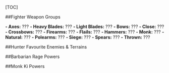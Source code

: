 [TOC]

##Fighter Weapon Groups

**- Axes:** ???
**- Heavy Blades:** ???
**- Light Blades:** ???
**- Bows:** ???
**- Close:** ???
**- Crossbows:** ???
**- Firearms:** ???
**- Flails:** ???
**- Hammers:** ???
**- Monk:** ???
**- Natural:** ???
**- Polearms:** ???
**- Siege:** ???
**- Spears:** ???
**- Thrown:** ???

##Hunter Favourite Enemies & Terrains

##Barbarian Rage Powers

##Monk Ki Powers